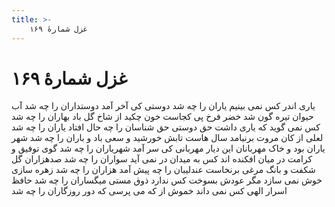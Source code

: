 ```yaml
---
title: >-
    غزل شمارهٔ ۱۶۹
---
```

# غزل شمارهٔ ۱۶۹

یاری اندر کس نمی بینیم یاران را چه شد
دوستی کی آخر آمد دوستداران را چه شد
آب حیوان تیره گون شد خضر فرخ پی کجاست
خون چکید از شاخ گل باد بهاران را چه شد
کس نمی گوید که یاری داشت حق دوستی
حق شناسان را چه حال افتاد یاران را چه شد
لعلی از کان مروت برنیامد سال هاست
تابش خورشید و سعی باد و باران را چه شد
شهر یاران بود و خاک مهربانان این دیار
مهربانی کی سر آمد شهریاران را چه شد
گوی توفیق و کرامت در میان افکنده اند
کس به میدان در نمی آید سواران را چه شد
صدهزاران گل شکفت و بانگ مرغی برنخاست
عندلیبان را چه پیش آمد هزاران را چه شد
زهره سازی خوش نمی سازد مگر عودش بسوخت
کس ندارد ذوق مستی میگساران را چه شد
حافظ اسرار الهی کس نمی داند خموش
از که می پرسی که دور روزگاران را چه شد
